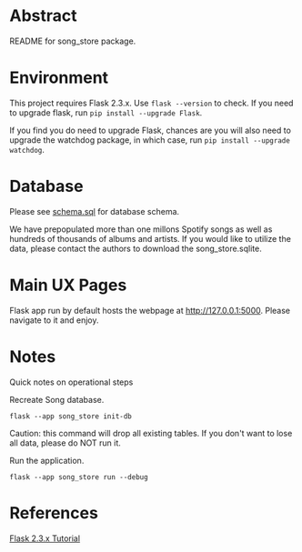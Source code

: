 # Abstract
README for song_store package.

# Environment
This project requires Flask 2.3.x. Use ```flask --version``` to check. If you need to upgrade flask, run ```pip install --upgrade Flask```.

If you find you do need to upgrade Flask, chances are you will also need to upgrade the watchdog package, in which case, run ```pip install --upgrade watchdog```.

# Database
Please see [schema.sql](./song_store/schema.sql) for database schema.

We have prepopulated more than one millons Spotify songs as well as hundreds of thousands of albums and artists. If you would like to utilize the data, please contact the authors to download the song_store.sqlite.

# Main UX Pages
Flask app run by default hosts the webpage at http://127.0.0.1:5000. Please navigate to it and enjoy.

# Notes
Quick notes on operational steps

Recreate Song database.
```
flask --app song_store init-db
```
Caution: this command will drop all existing tables. If you don't want to lose all data, please do NOT run it.

Run the application.
```
flask --app song_store run --debug
```

# References
[Flask 2.3.x Tutorial](https://flask.palletsprojects.com/en/2.3.x/tutorial/factory/)

